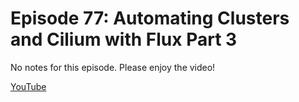 # Episode 77: Automating Clusters and Cilium with Flux Part 3 

No notes for this episode. Please enjoy the video!

[YouTube](https://youtu.be/VTKVGSw5MD4)
